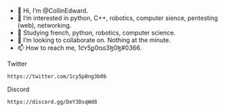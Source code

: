 - 👋 Hi, I’m @CollinEdward.
- 👀 I’m interested in python, C++, robotics, computer sience, pentesting (web), networking.
- 🌱 Studying french, python, robotics, computer science.
- 💞️ I’m looking to collaborate on. Nothing at the minute.
- 📫 How to reach me, 1ƈʏ5ք0ռɢ3ɮ0ɮ#0366.

Twitter 
```
https://twitter.com/1cy5p0ng3b0b
```
Discord
```
https://discord.gg/DeY3DsqWd8
```

<!---
CollinEdward/CollinEdward is a ✨ special ✨ repository because its `README.md` (this file) appears on your GitHub profile.
You can click the Preview link to take a look at your changes.
--->
